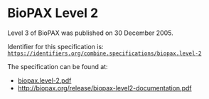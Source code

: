 # BioPAX Level 2
Level 3 of BioPAX was published on 30 December 2005.

Identifier for this specification is: [`https://identifiers.org/combine.specifications/biopax.level-2`](https://identifiers.org/combine.specifications/biopax.level-2)

The specification can be found at: 

* [biopax.level-2.pdf](./files/biopax.level-2.pdf)
* http://biopax.org/release/biopax-level2-documentation.pdf
